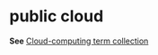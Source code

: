 # public cloud

**See** [Cloud-computing term collection](https://worldready.cloudapp.net/Styleguide/Read?id=2700&topicid=28841)
